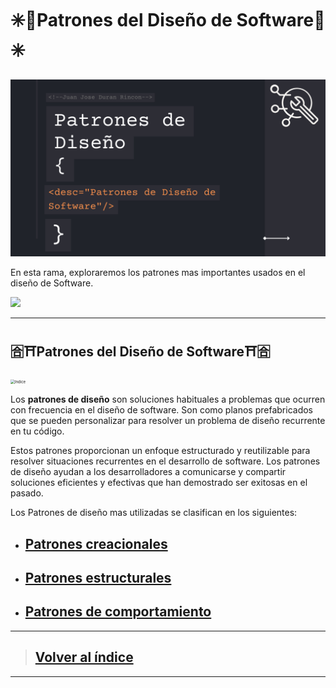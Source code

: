 # **✳️📃Patrones del Diseño de Software📃✳️**

![Portada](https://github.com/JuanJoseDuranRinconCAMPUS2/Investigacion-Arquitectura-Software/blob/Patrones-Dise%C3%B1o-Software/imgs/investigacionPatronesD.png?raw=true)

En esta rama, exploraremos los patrones mas importantes usados en el diseño de Software.

![](https://i.imgur.com/EMHS3Qr.gif)

------

## 🈴⛩️Patrones del Diseño de Software⛩️🈴

<img src="https://profile.es/wp-content/media/Patrones-de-diseno-de-software.png" alt="Indice" style="zoom:43%;" />

Los **patrones de diseño** son soluciones habituales a problemas que ocurren con frecuencia en el diseño de software. Son como planos prefabricados que se pueden personalizar para resolver un problema de diseño recurrente en tu código.

Estos patrones proporcionan un enfoque estructurado y reutilizable para resolver situaciones recurrentes en el desarrollo de software. Los patrones de diseño ayudan a los desarrolladores a comunicarse y compartir soluciones eficientes y efectivas que han demostrado ser exitosas en el pasado.

Los Patrones de diseño mas utilizadas se clasifican en los siguientes:

- ## [Patrones creacionales](https://github.com/JuanJoseDuranRinconCAMPUS2/Investigacion-Arquitectura-Software/tree/Patron-Diseño-Creacionales)
- ## [Patrones estructurales](https://github.com/JuanJoseDuranRinconCAMPUS2/Investigacion-Arquitectura-Software/tree/Patron-Diseño-Estructurales)

- ## [Patrones de comportamiento](https://github.com/JuanJoseDuranRinconCAMPUS2/Investigacion-Arquitectura-Software/tree/Patron-Diseño-Comportamiento)

[^Información]: https://profile.es/blog/patrones-de-diseno-de-software/#¿Que_son_los_patrones_de_diseno_design_patterns


------

> ## [Volver al índice](https://github.com/JuanJoseDuranRinconCAMPUS2/Investigacion-Arquitectura-Software/tree/main)

------

